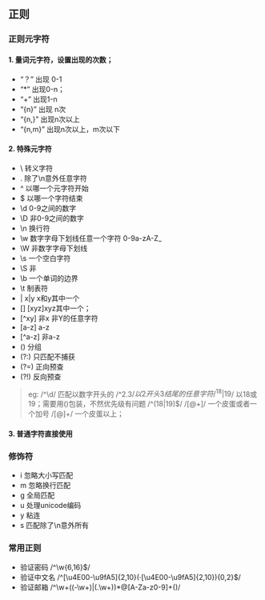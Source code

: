 ## 正则

### 正则元字符

#### 1. 量词元字符，设置出现的次数；
+ “？” 出现 0-1
+ “*” 出现0-n；
+ “+” 出现1-n
+ “{n}” 出现 n次
+ “{n,}” 出现n次以上
+ “{n,m}” 出现n次以上，m次以下

#### 2. 特殊元字符

+ \ 转义字符
+ . 除了\n意外任意字符
+ ^ 以哪一个元字符开始
+ $ 以哪一个字符结束
+ \d 0-9之间的数字
+ \D 非0-9之间的数字
+ \n 换行符
+ \w 数字字母下划线任意一个字符  0-9a-zA-Z_
+ \W 非数字字母下划线
+ \s 一个空白字符
+ \S 非
+ \b 一个单词的边界
+ \t 制表符
+ |  x|y x和y其中一个
+ [] [xyz]xyz其中一个；
+ [^xy] 非x 非Y的任意字符
+ [a-z] a-z
+ [^a-z] 非a-z
+ () 分组
+ (?:) 只匹配不捕获
+ (?=) 正向预查
+ (?!) 反向预查

> eg:
>   /^\d/  匹配以数字开头的
>  /^2.3$/ 以2开头3结尾的任意字符
> /^18|19$/ 以18或19；需要用()包装，不然优先级有问题 /^(18|19)$/
> /[@+]/ 一个皮蛋或者一个加号  /[@]+/  一个皮蛋以上；

#### 3. 普通字符直接使用

### 修饰符
- i 忽略大小写匹配
- m 忽略换行匹配
- g 全局匹配
- u 处理unicode编码
- y 粘连
- s 匹配除了\n意外所有

### 常用正则
- 验证密码 /^\w{6,16}$/
- 验证中文名 /^[\u4E00-\u9fA5]{2,10}(·[\u4E00-\u9fA5]{2,10}){0,2}$/
- 验证邮箱 /^\w+((-\w+)|(.\w+))*@[A-Za-z0-9]+()/


